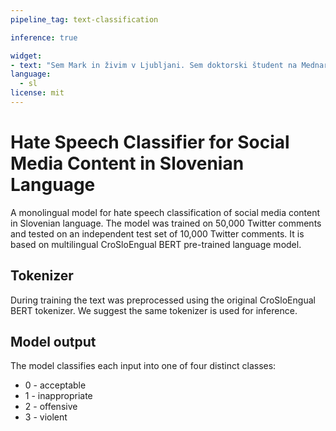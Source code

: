 ```yaml
---
pipeline_tag: text-classification

inference: true

widget:
- text: "Sem Mark in živim v Ljubljani. Sem doktorski študent na Mednarodni podiplomski šoli Jožefa Stefana."
language: 
  - sl
license: mit
---
```


# Hate Speech Classifier for Social Media Content in Slovenian Language

A monolingual model for hate speech classification of social media content in Slovenian language. The model was trained on 50,000 Twitter comments and tested on an independent test set of 10,000 Twitter comments. It is based on multilingual CroSloEngual BERT pre-trained language model.

## Tokenizer

During training the text was preprocessed using the original CroSloEngual BERT tokenizer. We suggest the same tokenizer is used for inference.

## Model output

The model classifies each input into one of four distinct classes:
* 0 - acceptable
* 1 - inappropriate
* 2 - offensive
* 3 - violent